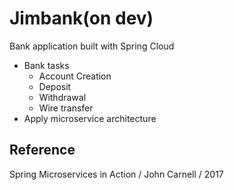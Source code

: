 
# Jimbank(on dev)

Bank application built with Spring Cloud


* Bank tasks
  - Account Creation
  - Deposit
  - Withdrawal
  - Wire transfer
* Apply microservice architecture

## Reference

Spring Microservices in Action / John Carnell / 2017

